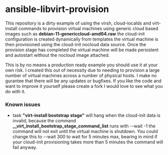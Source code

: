 # ansible-libvirt-provision
This repository is a dirty example of using the virsh, cloud-localds and virt-install commands to provision virtual machines using generic cloud based images such as **debian-11-genericcloud-amd64.raw** the cloud-init configuration is created dynamically from templates the virtual machine is then provisioned using the cloud-init nocloud data source. Once the provision stage has completed the virtual machine will be made persistent and autostart without the nocloud image attached.

This is by no means a production ready example you should use it at your own risk. I created this out of necessity due to needing to provision a large number of virtual machines across a number of physical hosts. I make no gurantee that there will be any updates or bugfixes. If you like the code and want to improve it yourself please create a fork I would love to see what you do with it.

### Known issues
* task **"virt-install bootstrap stage"** will hang when the cloud-init data is invalid, because the command **__virt_install_bootstrap_stage_command_list** runs with --wait -1 the command will not exit until the virtual machine is shutdown. You could change this to --wait 300 to wait for 5 minutes max, bearing in mind if your cloud-init provisioning takes more than 5 minutes the command will fail anyway.